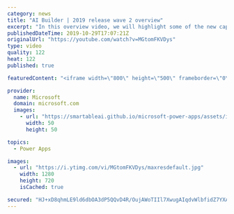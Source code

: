 ```yaml
---
category: news
title: "AI Builder | 2019 release wave 2 overview"
excerpt: "In this overview video, we will highlight some of the new capabilities included in the latest update to AI Builder within Power Apps that will help you plan and prepare for the upcoming updates with confidence.     Here are the capabilities covered:  • Building AI models  • Managing and sharing AI models"
publishedDateTime: 2019-10-29T17:07:21Z
originalUrl: "https://youtube.com/watch?v=MGtomFKVDys"
type: video
quality: 122
heat: 122
published: true

featuredContent: "<iframe width=\"800\" height=\"500\" frameborder=\"0\" src=\"https://www.youtube.com/embed/MGtomFKVDys\" allow=\"accelerometer; autoplay; encrypted-media; gyroscope; picture-in-picture\" allowfullscreen></iframe>"

provider:
  name: Microsoft
  domain: microsoft.com
  images:
    - url: "https://smartableai.github.io/microsoft-power-apps/assets/images/organizations/microsoft.com-50x50.jpg"
      width: 50
      height: 50

topics:
  - Power Apps

images:
  - url: "https://i.ytimg.com/vi/MGtomFKVDys/maxresdefault.jpg"
    width: 1280
    height: 720
    isCached: true

secured: "HJ+xD8qhmLE9ld6dbOA3dP5QQvD4R/OujAWoTIIl7XwugAIqdvWlbfidZ7YXA3TkEqndxjz3fsp8hZVRFeR4z9z4SNHp1LwdKMjx/17hC1FgXFycWv00zAlkt78VHf0OYsGLc/eSSykxFR4UGLpYBPueCoLowdQlVn8GUIC7Rhgy3ZcLlAZX8ICmmQ2Y0ZXT9Aoue20onN8P/tiZfSCbB1i7hPwQcQgVNbWQPqzhNguDflNIj73lJSzKhUwgO9PQoUur51wyg5cxOczbVMBaae9xtU+F2yLboF4piYHTkQLngSKQRadX5G2t91G2J8U04OrUgdh3PCnTy3cuGhEDr5AnAg69Rwp6y+WnKYnBKuPjv1ntKZtfRrFf9DxFLmexW4NKcqkNvF/CgEpdLmpTm5a61RByJa1A2+V6MxrDHuqzByRagamYc+KFTqYqNWSR;axfGRBbyShNO3PvU2eXjbQ=="
---
```


